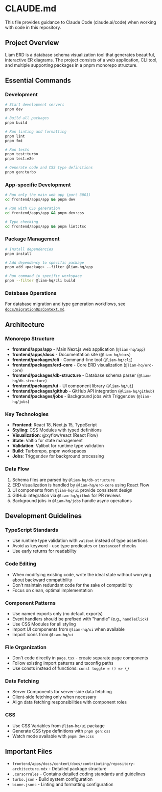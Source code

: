# CLAUDE.md

This file provides guidance to Claude Code (claude.ai/code) when working with code in this repository.

## Project Overview

Liam ERD is a database schema visualization tool that generates beautiful, interactive ER diagrams. The project consists of a web application, CLI tool, and multiple supporting packages in a pnpm monorepo structure.

## Essential Commands

### Development
```bash
# Start development servers
pnpm dev

# Build all packages
pnpm build

# Run linting and formatting
pnpm lint
pnpm fmt

# Run tests
pnpm test:turbo
pnpm test:e2e

# Generate code and CSS type definitions
pnpm gen:turbo
```

### App-specific Development
```bash
# Run only the main web app (port 3001)
cd frontend/apps/app && pnpm dev

# Run with CSS generation
cd frontend/apps/app && pnpm dev:css

# Type checking
cd frontend/apps/app && pnpm lint:tsc
```

### Package Management
```bash
# Install dependencies
pnpm install

# Add dependency to specific package
pnpm add <package> --filter @liam-hq/app

# Run command in specific workspace
pnpm --filter @liam-hq/cli build
```

### Database Operations
For database migration and type generation workflows, see [`docs/migrationOpsContext.md`](docs/migrationOpsContext.md).

## Architecture

### Monorepo Structure
- **frontend/apps/app** - Main Next.js web application (`@liam-hq/app`)
- **frontend/apps/docs** - Documentation site (`@liam-hq/docs`)
- **frontend/packages/cli** - Command-line tool (`@liam-hq/cli`)
- **frontend/packages/erd-core** - Core ERD visualization (`@liam-hq/erd-core`)
- **frontend/packages/db-structure** - Database schema parser (`@liam-hq/db-structure`)
- **frontend/packages/ui** - UI component library (`@liam-hq/ui`)
- **frontend/packages/github** - GitHub API integration (`@liam-hq/github`)
- **frontend/packages/jobs** - Background jobs with Trigger.dev (`@liam-hq/jobs`)

### Key Technologies
- **Frontend**: React 18, Next.js 15, TypeScript
- **Styling**: CSS Modules with typed definitions
- **Visualization**: @xyflow/react (React Flow)
- **State**: Valtio for state management
- **Validation**: Valibot for runtime type validation
- **Build**: Turborepo, pnpm workspaces
- **Jobs**: Trigger.dev for background processing

### Data Flow
1. Schema files are parsed by `@liam-hq/db-structure`
2. ERD visualization is handled by `@liam-hq/erd-core` using React Flow
3. UI components from `@liam-hq/ui` provide consistent design
4. GitHub integration via `@liam-hq/github` for PR reviews
5. Background jobs in `@liam-hq/jobs` handle async operations

## Development Guidelines

### TypeScript Standards
- Use runtime type validation with `valibot` instead of type assertions
- Avoid `as` keyword - use type predicates or `instanceof` checks
- Use early returns for readability

### Code Editing
- When modifying existing code, write the ideal state without worrying about backward compatibility
- Don't maintain redundant code for the sake of compatibility
- Focus on clean, optimal implementation

### Component Patterns
- Use named exports only (no default exports)
- Event handlers should be prefixed with "handle" (e.g., `handleClick`)
- Use CSS Modules for all styling
- Import UI components from `@liam-hq/ui` when available
- Import icons from `@liam-hq/ui`

### File Organization
- Don't code directly in `page.tsx` - create separate page components
- Follow existing import patterns and tsconfig paths
- Use consts instead of functions: `const toggle = () => {}`

### Data Fetching
- Server Components for server-side data fetching
- Client-side fetching only when necessary
- Align data fetching responsibilities with component roles

### CSS
- Use CSS Variables from `@liam-hq/ui` package
- Generate CSS type definitions with `pnpm gen:css`
- Watch mode available with `pnpm dev:css`

## Important Files
- `frontend/apps/docs/content/docs/contributing/repository-architecture.mdx` - Detailed package structure
- `.cursorrules` - Contains detailed coding standards and guidelines
- `turbo.json` - Build system configuration
- `biome.jsonc` - Linting and formatting configuration